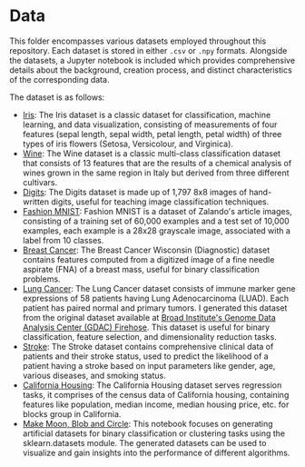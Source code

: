 
# Data

This folder encompasses various datasets employed throughout this repository. Each dataset is stored in either `.csv` or `.npy` formats. Alongside the datasets, a Jupyter notebook is included which provides comprehensive details about the background, creation process, and distinct characteristics of the corresponding data. 

The dataset is as follows:

- [Iris](./iris/): The Iris dataset is a classic dataset for classification, machine learning, and data visualization, consisting of measurements of four features (sepal length, sepal width, petal length, petal width) of three types of iris flowers (Setosa, Versicolour, and Virginica).
- [Wine](./wine/): The Wine dataset is a classic multi-class classification dataset that consists of 13 features that are the results of a chemical analysis of wines grown in the same region in Italy but derived from three different cultivars.
- [Digits](./digits/): The Digits dataset is made up of 1,797 8x8 images of hand-written digits, useful for teaching image classification techniques.
- [Fashion MNIST](./fashion_mnist/): Fashion MNIST is a dataset of Zalando's article images, consisting of a training set of 60,000 examples and a test set of 10,000 examples, each example is a 28x28 grayscale image, associated with a label from 10 classes.
- [Breast Cancer](./breast_cancer/): The Breast Cancer Wisconsin (Diagnostic) dataset contains features computed from a digitized image of a fine needle aspirate (FNA) of a breast mass, useful for binary classification problems.
- [Lung Cancer](./lung_cancer/): The Lung Cancer dataset consists of immune marker gene expressions of 58 patients having Lung Adenocarcinoma (LUAD). Each patient has paired normal and primary tumors. I generated this dataset from the original dataset available at [Broad Institute's Genome Data Analysis Center (GDAC)  Firehose](https://gdac.broadinstitute.org/). This dataset is useful for binary classification, feature selection, and dimensionality reduction tasks.
- [Stroke](./stroke/): The Stroke dataset contains comprehensive clinical data of patients and their stroke status, used to predict the likelihood of a patient having a stroke based on input parameters like gender, age, various diseases, and smoking status.
- [California Housing](./california_housing/): The California Housing dataset serves regression tasks, it comprises of the census data of California housing, containing features like population, median income, median housing price, etc. for blocks group in California.
- [Make Moon, Blob and Circle](./make_moon_blob_circle.ipynb): This notebook focuses on generating artificial datasets for binary classification or clustering tasks using the sklearn.datasets module. The generated datasets can be used to visualize and gain insights into the performance of different algorithms.
